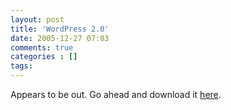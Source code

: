 ```yaml
---
layout: post
title: 'WordPress 2.0'
date: 2005-12-27 07:03
comments: true
categories : []
tags:
---
```

Appears to be out. Go ahead and download it <a href="http://wordpress.org/download/">here</a>.



